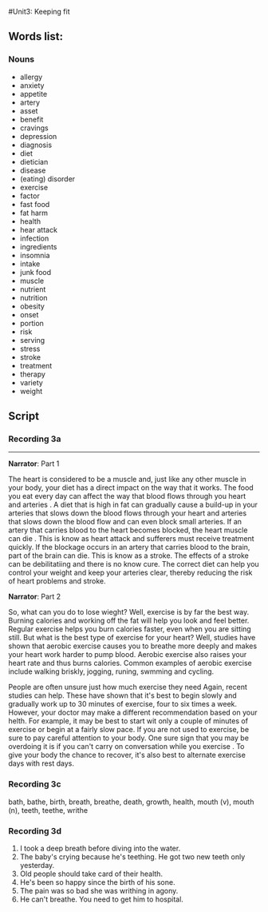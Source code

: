 #Unit3: Keeping fit

## Words list:

### Nouns

  - allergy
  - anxiety
  - appetite
  - artery
  - asset
  - benefit
  - cravings
  - depression
  - diagnosis
  - diet
  - dietician
  - disease
  - (eating) disorder
  - exercise
  - factor
  - fast food
  - fat harm
  - health
  - hear attack
  - infection
  - ingredients
  - insomnia
  - intake
  - junk food
  - muscle
  - nutrient
  - nutrition
  - obesity
  - onset
  - portion
  - risk
  - serving
  - stress
  - stroke
  - treatment
  - therapy
  - variety
  - weight
  
## Script

### Recording 3a

---

<b>Narrator</b>: Part 1

The heart is considered to be a muscle and, just like any other muscle in your body, your diet has a direct impact on the way that it works. The food you eat  every day can affect the way that blood flows through you heart and arteries . A diet that is high in fat can gradually cause a build-up in your arteries that slows down the blood  flows through your heart and arteries that slows down the blood flow and can even block small arteries. If an artery that carries blood to the heart becomes blocked, the heart muscle can die . This is know as heart attack and sufferers must receive treatment quickly. If the blockage occurs in an artery that carries blood to the brain, part of the brain can die. This is know as a stroke. The effects of a stroke can be debilitatiing and there is no know cure. The correct diet can help you control your weight and keep your arteries clear, thereby reducing the risk of heart problems and stroke.



<b>Narrator</b>: Part 2

So, what can you do to lose wieght? Well, exercise is by far the best way. Burning calories and working off the fat will help you look and feel better. Regular exercise helps you burn calories faster, even when you are sitting still. But what  is the best  type of exercise for your heart? Well, studies have shown that aerobic exercise causes you to breathe more deeply and makes your heart work harder to pump blood. Aerobic exercise also raises your heart rate and thus burns calories. Common examples of aerobic exercise include walking briskly, jogging, runing, swmming and cycling.

People are often unsure just how much exercise they need Again, recent studies can help. These have shown that it's best to begin slowly and gradually work up to 30 minutes of exercise, four to six times a week. However, your doctor may make a different recommendation based on your helth. For example, it may be best to start wit only a couple of minutes of exercise or begin at a fairly slow pace. If you are not used to exercise, be sure to pay careful attention to your body. One sure sign that you may be overdoing it is if you can't carry on conversation while you exercise . To give your body the chance to recover, it's also best to alternate exercise days with rest days.

### Recording 3c

bath, bathe, birth, breath, breathe, death, growth, health, mouth (v), mouth (n), teeth, teethe, writhe

### Recording 3d

1. I took a deep breath before diving into the water.
2. The baby's crying because he's teething. He got two new teeth only yesterday.
3. Old people should take card of their health.
4. He's been so happy since the birth of his sone.
5. The pain was so bad she was writhing in agony.
6. He can't breathe. You need to get him to hospital.



